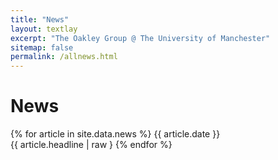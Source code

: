 ```yaml
---
title: "News"
layout: textlay
excerpt: "The Oakley Group @ The University of Manchester"
sitemap: false
permalink: /allnews.html
---
```


# News

{% for article in site.data.news %}
{{ article.date }} <br> {{ article.headline | raw }
{% endfor %}
